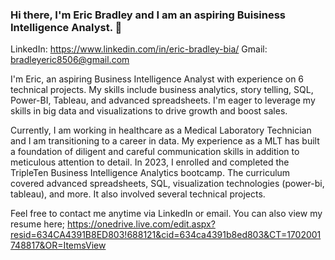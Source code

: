 ### Hi there, I'm Eric Bradley and I am an aspiring Buisiness Intelligence Analyst. 👋

LinkedIn: https://www.linkedin.com/in/eric-bradley-bia/
Gmail: bradleyeric8506@gmail.com 

I'm Eric, an aspiring Business Intelligence Analyst with experience on 6 technical projects. My skills include business analytics, story telling, SQL, Power-BI, Tableau, and advanced spreadsheets. I'm eager to leverage my skills in big data and visualizations to drive growth and boost sales.

Currently, I am working in healthcare as a Medical Laboratory Technician and I am transitioning to a career in data. My experience as a MLT has built a foundation of diligent and careful communication skills in addition to meticulous attention to detail. In 2023, I enrolled and completed the TripleTen Business Intelligence Analytics bootcamp. The curriculum covered advanced spreadsheets, SQL, visualization technologies (power-bi, tableau), and more. It also involved several technical projects.

<!--

Some facts about me:
- I am a dedicated family man and father to a beautiful little girl. (Proud GirlDad)
- I enjoy extreme dieting and exercise routines to test my discipline (maybe it's the veteran in me :man_shrugging:)
- My only passion besides data and my family is jiujitsu :muscle: 
- My goal in 2024 is to land my dream job as a BI Analyst

-->

Feel free to contact me anytime via LinkedIn or email. You can also view my resume here; https://onedrive.live.com/edit.aspx?resid=634CA4391B8ED803!688121&cid=634ca4391b8ed803&CT=1702001748817&OR=ItemsView
